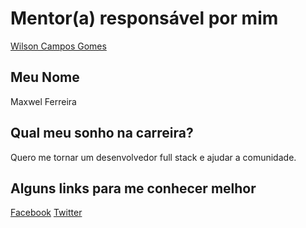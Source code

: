 # Mentor(a) responsável por mim

[Wilson Campos Gomes](/profiles/mentors/profiles/wilson_campos.md)

## Meu Nome

Maxwel Ferreira

## Qual meu sonho na carreira?

Quero me tornar um desenvolvedor full stack e ajudar a comunidade.

## Alguns links para me conhecer melhor

[Facebook](https://www.facebook.com/maxwel.ferreira.58)
[Twitter](https://twitter.com/maxwelfe04)
